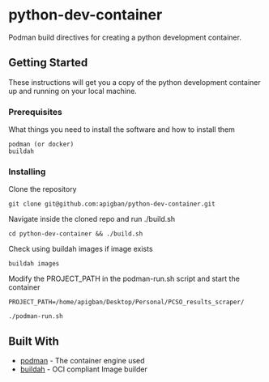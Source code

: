 # python-dev-container
Podman build directives for creating a python development container.

## Getting Started

These instructions will get you a copy of the python development container up and running on your local machine.

### Prerequisites

What things you need to install the software and how to install them

```
podman (or docker)
buildah
```

### Installing

Clone the repository
```
git clone git@github.com:apigban/python-dev-container.git
```

Navigate inside the cloned repo and run ./build.sh
```
cd python-dev-container && ./build.sh
```

Check using buildah images if image exists
```
buildah images
```

Modify the PROJECT_PATH in the podman-run.sh script and start the container
```
PROJECT_PATH=/home/apigban/Desktop/Personal/PCSO_results_scraper/ 

./podman-run.sh 
```

## Built With

* [podman](https://podman.io/) - The container engine used
* [buildah](https://github.com/containers/buildah) - OCI compliant Image builder
